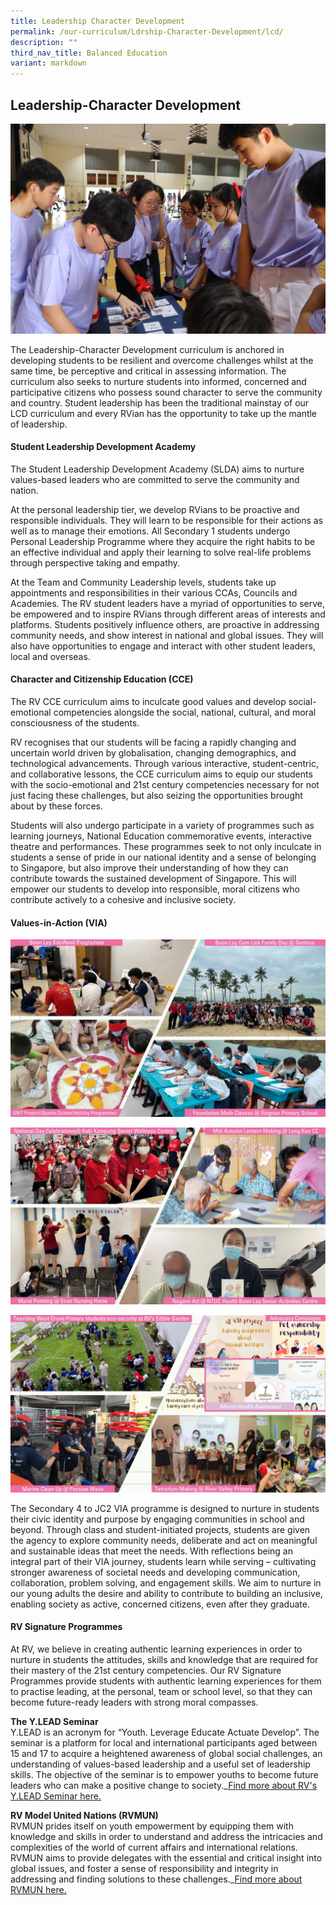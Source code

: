 ```yaml
---
title: Leadership Character Development
permalink: /our-curriculum/Ldrship-Character-Development/lcd/
description: ""
third_nav_title: Balanced Education
variant: markdown
---
```

## Leadership-Character Development
![](/images/2025/Y_LEAD_IMG_6848.jpg)

The Leadership-Character Development curriculum is anchored in developing students to be resilient and overcome challenges whilst at the same time, be perceptive and critical in assessing information. The curriculum also seeks to nurture students into informed, concerned and participative citizens who possess sound character to serve the community and country. Student leadership has been the traditional mainstay of our LCD curriculum and every RVian has the opportunity to take up the mantle of leadership.

#### Student Leadership Development Academy

The Student Leadership Development Academy (SLDA) aims to nurture values-based leaders who are committed to serve the community and nation.

At the personal leadership tier, we develop RVians to be proactive and responsible individuals. They will learn to be responsible for their actions as well as to manage their emotions. All Secondary 1 students undergo Personal Leadership Programme where they acquire the right habits to be an effective individual and apply their learning to solve real-life problems through perspective taking and empathy.

At the Team and Community Leadership levels, students take up appointments and responsibilities in their various CCAs, Councils and Academies. The RV student leaders have a myriad of opportunities to serve, be empowered and to inspire RVians through different areas of interests and platforms. Students positively influence others, are proactive in addressing community needs, and show interest in national and global issues. They will also have opportunities to engage and interact with other student leaders, local and overseas.

#### Character and Citizenship Education (CCE)

The RV CCE curriculum aims to inculcate good values and develop social-emotional competencies alongside the social, national, cultural, and moral consciousness of the students.

RV recognises that our students will be facing a rapidly changing and uncertain world driven by globalisation, changing demographics, and technological advancements. Through various interactive, student-centric, and collaborative lessons, the CCE curriculum aims to equip our students with the socio-emotional and 21st century competencies necessary for not just facing these challenges, but also seizing the opportunities brought about by these forces.

Students will also undergo participate in a variety of programmes such as learning journeys, National Education commemorative events, interactive theatre and performances. These programmes seek to not only inculcate in students a sense of pride in our national identity and a sense of belonging to Singapore, but also improve their understanding of how they can contribute towards the sustained development of Singapore. This will empower our students to develop into responsible, moral citizens who contribute actively to a cohesive and inclusive society.

#### Values-in-Action (VIA)

![RVHS VIA](/images/via1_2022.jfif)

![RVHS VIA](/images/via2_2022.jfif)

![RVHS VIA](/images/via3_2022.jfif)

The Secondary 4 to JC2 VIA programme is designed to nurture in students their civic identity and purpose by engaging communities in school and beyond. Through class and student-initiated projects, students are given the agency to explore community needs, deliberate and act on meaningful and sustainable ideas that meet the needs. With reflections being an integral part of their VIA journey, students learn while serving – cultivating stronger awareness of societal needs and developing communication, collaboration, problem solving, and engagement skills. We aim to nurture in our young adults the desire and ability to contribute to building an inclusive, enabling society as active, concerned citizens, even after they graduate.

#### RV Signature Programmes

At RV, we believe in creating authentic learning experiences in order to nurture in students the attitudes, skills and knowledge that are required for their mastery of the 21st century competencies. Our RV Signature Programmes provide students with authentic learning experiences for them to practise leading, at the personal, team or school level, so that they can become future-ready leaders with strong moral compasses.

**The Y.LEAD Seminar**<br>
Y.LEAD is an acronym for “Youth. Leverage Educate Actuate Develop”. The seminar is a platform for local and international participants aged between 15 and 17 to acquire a heightened awareness of global social challenges, an understanding of values-based leadership and a useful set of leadership skills. The objective of the seminar is to empower youths to become future leaders who can make a positive change to society._[Find more about RV's Y.LEAD Seminar here.](https://www.instagram.com/y.leadofficial/)

**RV Model United Nations (RVMUN)**<br>
RVMUN prides itself on youth empowerment by equipping them with knowledge and skills in order to understand and address the intricacies and complexities of the world of current affairs and international relations. RVMUN aims to provide delegates with the essential and critical insight into global issues, and foster a sense of responsibility and integrity in addressing and finding solutions to these challenges._[Find more about RVMUN here.](https://www.instagram.com/rvmun/)